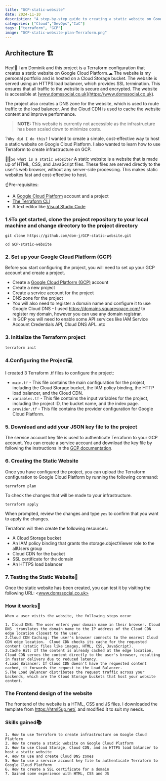 ```yaml
---
title: "GCP-static-website"
date: 2024-11-10
description: "A step-by-step guide to creating a static website on Google Cloud Platform using Terraform, Cloud Storage, Cloud CDN, and HTTPS load balancer"
categories: ["Cloud","DevOps","IaC"]
tags: ["terraform", "GCP"]
image: "GCP-static-website-plan-Terraform.png"
---
```


## Architecture 🏗

Hey!👋 I am Dominik and this project is a Terraform configuration that creates a static website on Google Cloud Platform.☁
The website is my personal portfolio and is hosted on a Cloud Storage bucket. The website is served using an HTTPS load balancer, which provides SSL termination. This ensures that all traffic to the website is secure and encrypted. The website is accessible at [www.domssocial.co.uk](https://www.domssocial.co.uk).

The project also creates a DNS zone for the website, which is used to route traffic to the load balancer.
And the Cloud CDN is used to cache the website content and improve performance.

> **NOTE:** This website is currently not accessible as the infrastructure has been scaled down to minimize costs.

❔`Why did I do this?` I wanted to create a simple, cost-effective way to host a static website on Google Cloud Platform. I also wanted to learn how to use Terraform to create infrastructure on GCP.

🤷‍♂️`So what is a static website?` A static website is a website that is made up of HTML, CSS, and JavaScript files. These files are served directly to the user's web browser, without any server-side processing. This makes static websites fast and cost-effective to host.

☝Pre-requisites:

* A [Google Cloud Platform](https://cloud.google.com/?hl=en) account and a project
* [The Terraform CLI](https://developer.hashicorp.com/terraform/install)
* A text editor like [Visual Studio Code](https://code.visualstudio.com/download)

### 1.🌀To get started, clone the project repository to your local machine and change directory to the project directory

```
git clone https://github.com/dom-j/GCP-static-website.git
```

```
cd GCP-static-website
```

### 2. Set up your Google Cloud Platform (GCP)

Before you start configuring the project, you will need to set up your GCP account and create a project.

* Create a [Google Cloud Platform (GCP)](https://cloud.google.com/) account
* Create a new project
* Create a service account for the project
* DNS zone for the project
* You will also need to register a domain name and configure it to use Google Cloud DNS - I used <https://domains.squarespace.com/> to register my domain, however you can use any domain registrar.
* In GCP you will need to enable some API services like IAM Service Account Credentials API, Cloud DNS API...etc

### 3. Initialize the Terraform project

```
terraform init
```

### 4.Configuring the Project💻

I created 3 Terraform .tf files to configure the project:

* `main.tf` - This file contains the main configuration for the project, including the Cloud Storage bucket, the IAM policy binding, the HTTP load balancer, and the Cloud CDN.
* `variables.tf` - This file contains the input variables for the project, including the project ID, the bucket name, and the index page.
* `provider.tf` - This file contains the provider configuration for Google Cloud Platform.

### 5. Download and add your JSON key file to the project

The service account key file is used to authenticate Terraform to your GCP account. You can create a service account and download the key file by following the instructions in the [GCP documentation](https://cloud.google.com/iam/docs/creating-managing-service-account-keys).

### 6. Creating the Static Website

Once you have configured the project, you can upload the Terraform configuration to Google Cloud Platform by running the following command:

```
terraform plan
```

To check the changes that will be made to your infrastructure.

```
terraform apply
```

When prompted, review the changes and type `yes` to confirm that you want to apply the changes.

Terraform will then create the following resources:

* A Cloud Storage bucket
* An IAM policy binding that grants the storage.objectViewer role to the allUsers group
* Cloud CDN for the bucket
* SSL certificate for the domain
* An HTTPS load balancer

### 7. Testing the Static Website👏

Once the static website has been created, you can test it by visiting the following URL: <www.domssocial.co.uk>

### How it works🧮

    When a user visits the website, the following steps occur

    1. Cloud DNS: The user enters your domain name in their browser. Cloud DNS  translates the domain name to the IP address of the Cloud CDN edge location closest to the user.
    2.Cloud CDN Caching: The user's browser connects to the nearest Cloud CDN edge location.  Cloud CDN checks its cache for the requested content (static files like images, HTML, CSS, JavaScript).
    3.Cache Hit: If the content is already cached at the edge location, Cloud CDN serves the content directly to the user's browser, resulting in faster delivery due to reduced latency.
    4.Load Balancer: If Cloud CDN doesn't have the requested content cached, it forwards the request to the Load Balancer.
    5.The Load Balancer distributes the request traffic across your backends, which are the Cloud Storage buckets that host your website content.

### The Frontend design of the website

The frontend of the website is a HTML, CSS and JS files. I downloaded the template from <https://html5up.net/>, and modified it to suit my needs.

### Skills gained📚

    1. How to use Terraform to create infrastructure on Google Cloud Platform
    2. How to create a static website on Google Cloud Platform
    3. How to use Cloud Storage, Cloud CDN, and an HTTPS load balancer to host a static website
    4. How to use and create Cloud DNS zones
    5. How to use a service account key file to authenticate Terraform to Google Cloud Platform
    6. How to create a SSL certificate for a domain
    7. Gained some experience with HTML, CSS and JS
